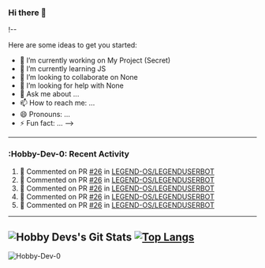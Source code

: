 ### Hi there 👋

!--


Here are some ideas to get you started:

- 🔭 I’m currently working on My Project (Secret)
- 🌱 I’m currently learning JS
- 👯 I’m looking to collaborate on None
- 🤔 I’m looking for help with None
- 💬 Ask me about ...
- 📫 How to reach me: ...
- 😄 Pronouns: ...
- ⚡ Fun fact: ...
-->

---

### :Hobby-Dev-0: Recent Activity

<!--START_SECTION:activity-->
1. 🎉 Commented on PR [#26](https://github.com/LEGEND-OS/LEGENDUSERBOT/pull/1) in [LEGEND-OS/LEGENDUSERBOT](https://github.com/LEGEND-OS/LEGENDUSERBOT)
2. 🎉 Commented on PR [#26](https://github.com/LEGEND-OS/LEGENDUSERBOT/pull/1) in [LEGEND-OS/LEGENDUSERBOT](https://github.com/LEGEND-OS/LEGENDUSERBOT)
3. 🎉 Commented on PR [#26](https://github.com/LEGEND-OS/LEGENDUSERBOT/pull/1) in [LEGEND-OS/LEGENDUSERBOT](https://github.com/LEGEND-OS/LEGENDUSERBOT)
4. 🎉 Commented on PR [#26](https://github.com/LEGEND-OS/LEGENDUSERBOT/pull/1) in [LEGEND-OS/LEGENDUSERBOT](https://github.com/LEGEND-OS/LEGENDUSERBOT)
5. 🎉 Commented on PR [#26](https://github.com/LEGEND-OS/LEGENDUSERBOT/pull/1) in [LEGEND-OS/LEGENDUSERBOT](https://github.com/LEGEND-OS/LEGENDUSERBOT)
<!--END_SECTION:activity-->

---

![Hobby Devs's Git Stats](https://github-readme-stats.vercel.app/api?username=Hobby-Dev-0&include_all_commits=true&count_private=true&theme=tokyonight)
[![Top Langs](https://github-readme-stats.vercel.app/api/top-langs/?username=Hobby-Dev-0&layout=compact&theme=radical)](https://github.com/Hobby-Dev-0)
---
<p><img align="center" src="https://github-readme-stats.vercel.app/api/top-langs?username=Hobby-Dev-0&show_icons=true&locale=en&langs_count=15&theme=tokyonight" alt="Hobby-Dev-0 " /></p>
